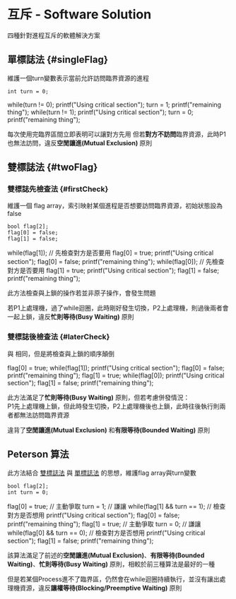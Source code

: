 # 互斥 - Software Solution

<show-structure/>

四種針對進程互斥的軟體解決方案

## 單標誌法 {#singleFlag}
維護一個turn變數表示當前允許訪問臨界資源的進程
```c-like
int turn = 0;
```

<compare first-title="Process 1" second-title="Process 2">
    <code-block lang="c-like">
        while(turn != 0);
        printf("Using critical section");
        turn = 1;
        printf("remaining thing");
    </code-block>
    <code-block lang="c-like">
        while(turn != 1);
        printf("Using critical section");
        turn = 0;
        printf("remaining thing");
    </code-block>
</compare>

每次使用完臨界區間立即表明可以讓對方先用
但若**對方不訪問**臨界資源，此時P1也無法訪問，違反**空閒讓進(Mutual Exclusion)** 原則

## 雙標誌法 {#twoFlag}
### 雙標誌先檢查法 {#firstCheck}
維護一個 flag array，索引映射某個進程是否想要訪問臨界資源，初始狀態設為false
```c-like
bool flag[2];
flag[0] = false;
flag[1] = false;
```

<compare first-title="Process 1" second-title="Process 2">
    <code-block lang="C++">
        while(flag[1]); // 先檢查對方是否要用
        flag[0] = true;
        printf("Using critical section");
        flag[0] = false;
        printf("remaining thing");
    </code-block>
    <code-block lang="C++">
        while(flag[0]); // 先檢查對方是否要用
        flag[1] = true;
        printf("Using critical section");
        flag[1] = false;
        printf("remaining thing");
    </code-block>
</compare>

此方法檢查與上鎖的操作若並非原子操作，會發生問題

若P1上處理機，過了while迴圈，此時剛好發生切換，P2上處理機，則過後兩者會一起上鎖，違反**忙則等待(Busy Waiting)** 原則

### 雙標誌後檢查法 {#laterCheck}
與 [](#firstCheck) 相同，但是將檢查與上鎖的順序顛倒

<compare first-title="Process 1" second-title="Process 2">
    <code-block lang="C++">
        flag[0] = true;
        while(flag[1]);
        printf("Using critical section");
        flag[0] = false;
        printf("remaining thing");
    </code-block>
    <code-block lang="C++">
        flag[1] = true;
        while(flag[0]);
        printf("Using critical section");
        flag[1] = false;
        printf("remaining thing");
    </code-block>
</compare>

此方法滿足了**忙則等待(Busy Waiting)** 原則，但若考慮併發情況：  
P1先上處理機上鎖，但此時發生切換，P2上處理機後也上鎖，此時往後執行則兩者都無法訪問臨界資源  

違背了**空閒讓進(Mutual Exclusion)** 和**有限等待(Bounded Waiting)** 原則

## Peterson 算法
此方法結合 [雙標誌法](#firstCheck) 與 [單標誌法](#singleFlag) 的思想，維護flag array與turn變數
```c-like
bool flag[2];
int turn = 0;
```
<compare first-title="Process 1" second-title="Process 2" type="top-bottom">
    <code-block lang="C++">
        flag[0] = true; // 主動爭取
        turn = 1; // 謙讓
        while(flag[1] && turn == 1); // 檢查對方是否想用
        printf("Using critical section");
        flag[0] = false;
        printf("remaining thing");
    </code-block>
    <code-block lang="C++">
        flag[1] = true; // 主動爭取
        turn = 0; // 謙讓
        while(flag[0] && turn == 0); // 檢查對方是否想用
        printf("Using critical section");
        flag[1] = false;
        printf("remaining thing");
    </code-block>
</compare>

該算法滿足了前述的**空閒讓進(Mutual Exclusion)**、**有限等待(Bounded Waiting)**、**忙則等待(Busy Waiting)** 原則，相較於前三種算法是最好的一種

但是若某個Process進不了臨界區，仍然會在while迴圈持續執行，並沒有讓出處理機資源，違反**讓權等待(Blocking/Preemptive Waiting)** 原則